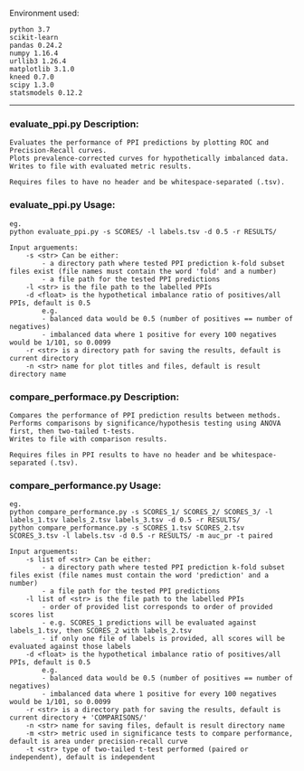 Environment used:

    python 3.7  
    scikit-learn  
    pandas 0.24.2  
    numpy 1.16.4  
    urllib3 1.26.4  
    matplotlib 3.1.0  
    kneed 0.7.0  
    scipy 1.3.0
    statsmodels 0.12.2
    
___

### evaluate_ppi.py Description:  

    Evaluates the performance of PPI predictions by plotting ROC and Precision-Recall curves.  
    Plots prevalence-corrected curves for hypothetically imbalanced data.  
    Writes to file with evaluated metric results.  
    
    Requires files to have no header and be whitespace-separated (.tsv).  
    
### evaluate_ppi.py Usage:  
    eg.
    python evaluate_ppi.py -s SCORES/ -l labels.tsv -d 0.5 -r RESULTS/
    
    Input arguements:
        -s <str> Can be either:
            - a directory path where tested PPI prediction k-fold subset files exist (file names must contain the word 'fold' and a number)
            - a file path for the tested PPI predictions
        -l <str> is the file path to the labelled PPIs
        -d <float> is the hypothetical imbalance ratio of positives/all PPIs, default is 0.5
            e.g.
            - balanced data would be 0.5 (number of positives == number of negatives)
            - imbalanced data where 1 positive for every 100 negatives would be 1/101, so 0.0099
        -r <str> is a directory path for saving the results, default is current directory
        -n <str> name for plot titles and files, default is result directory name  

### compare_performace.py Description:  
    Compares the performance of PPI prediction results between methods.
    Performs comparisons by significance/hypothesis testing using ANOVA first, then two-tailed t-tests.
    Writes to file with comparison results.
    
    Requires files in PPI results to have no header and be whitespace-separated (.tsv).
    
### compare_performance.py Usage:
    eg.
    python compare_performance.py -s SCORES_1/ SCORES_2/ SCORES_3/ -l labels_1.tsv labels_2.tsv labels_3.tsv -d 0.5 -r RESULTS/
    python compare_performance.py -s SCORES_1.tsv SCORES_2.tsv SCORES_3.tsv -l labels.tsv -d 0.5 -r RESULTS/ -m auc_pr -t paired
    
    Input arguements:
        -s list of <str> Can be either:
            - a directory path where tested PPI prediction k-fold subset files exist (file names must contain the word 'prediction' and a number)
            - a file path for the tested PPI predictions
        -l list of <str> is the file path to the labelled PPIs
            - order of provided list corresponds to order of provided scores list
            - e.g. SCORES_1 predictions will be evaluated against labels_1.tsv, then SCORES_2 with labels_2.tsv
            - if only one file of labels is provided, all scores will be evaluated against those labels
        -d <float> is the hypothetical imbalance ratio of positives/all PPIs, default is 0.5
            e.g.
            - balanced data would be 0.5 (number of positives == number of negatives)
            - imbalanced data where 1 positive for every 100 negatives would be 1/101, so 0.0099
        -r <str> is a directory path for saving the results, default is current directory + 'COMPARISONS/'
        -n <str> name for saving files, default is result directory name
        -m <str> metric used in significance tests to compare performance, default is area under precision-recall curve
        -t <str> type of two-tailed t-test performed (paired or independent), default is independent
